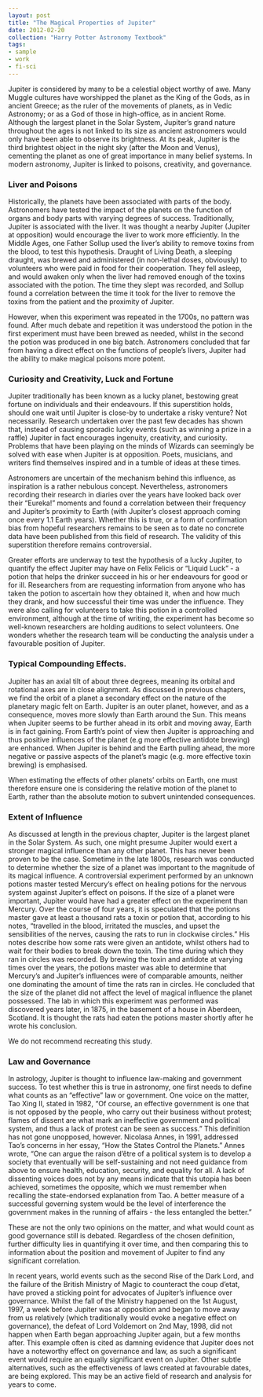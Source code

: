 ```yaml
---
layout: post
title: "The Magical Properties of Jupiter"
date: 2012-02-20
collection: "Harry Potter Astronomy Textbook"
tags: 
- sample
- work
- fi-sci
---
```


Jupiter is considered by many to be a celestial object worthy of awe. Many Muggle cultures have worshipped the planet as the King of the Gods, as in ancient Greece; as the ruler of the movements of planets, as in Vedic Astronomy; or as a God of those in high-office, as in ancient Rome. Although the largest planet in the Solar System, Jupiter’s grand nature throughout the ages is not linked to its size as ancient astronomers would only have been able to observe its brightness. At its peak, Jupiter is the third brightest object in the night sky (after the Moon and Venus), cementing the planet as one of great importance in many belief systems. In modern astronomy, Jupiter is linked to poisons, creativity, and governance. <!--more-->

### Liver and Poisons

Historically, the planets have been associated with parts of the body. Astronomers have tested the impact of the planets on the function of organs and body parts with varying degrees of success. Traditionally, Jupiter is associated with the liver. It was thought a nearby Jupiter (Jupiter at opposition) would encourage the liver to work more efficiently. In the Middle Ages, one Father Sollup used the liver’s ability to remove toxins from the blood, to test this hypothesis. Draught of Living Death, a sleeping draught, was brewed and administered (in non-lethal doses, obviously) to volunteers who were paid in food for their cooperation. They fell asleep, and would awaken only when the liver had removed enough of the toxins associated with the potion. The time they slept was recorded, and Sollup found a correlation between the time it took for the liver to remove the toxins from the patient and the proximity of Jupiter. 

However, when this experiment was repeated in the 1700s, no pattern was found. After much debate and repetition it was understood the potion in the first experiment must have been brewed as needed, whilst in the second the potion was produced in one big batch. Astronomers concluded that far from having a direct effect on the functions of people’s livers, Jupiter had the ability to make magical poisons more potent.

### Curiosity and Creativity, Luck and Fortune

Jupiter traditionally has been known as a lucky planet, bestowing great fortune on individuals and their endeavours. If this superstition holds, should one wait until Jupiter is close-by to undertake a risky venture? Not necessarily. Research undertaken over the past few decades has shown that, instead of causing sporadic lucky events (such as winning a prize in a raffle) Jupiter in fact encourages ingenuity, creativity, and curiosity. Problems that have been playing on the minds of Wizards can seemingly be solved with ease when Jupiter is at opposition.  Poets, musicians, and writers find themselves inspired and in a tumble of ideas at these times. 

Astronomers are uncertain of the mechanism behind this influence, as inspiration is a rather nebulous concept. Nevertheless, astronomers recording their research in diaries over the years have looked back over their “Eureka!” moments and found a correlation between their frequency and Jupiter’s proximity to Earth (with Jupiter’s closest approach coming once every 1.1 Earth years). Whether this is true, or a form of confirmation bias from hopeful researchers remains to be seen as to date no concrete data have been published from this field of research. The validity of this superstition therefore remains controversial.

Greater efforts are underway to test the hypothesis of a lucky Jupiter, to quantify the effect Jupiter may have on Felix Felicis or “Liquid Luck” - a potion that helps the drinker succeed in his or her endeavours for good or for ill. Researchers from are requesting information from anyone who has taken the potion to ascertain how they obtained it, when and how much they drank, and how successful their time was under the influence. They were also calling for volunteers to take this potion in a controlled environment, although at the time of writing, the experiment has become so well-known researchers are holding auditions to select volunteers. One wonders whether the research team will be conducting the analysis under a favourable position of Jupiter.

### Typical Compounding Effects.

Jupiter has an axial tilt of about three degrees, meaning its orbital and rotational axes are in close alignment. As discussed in previous chapters, we find the orbit of a planet a secondary effect on the nature of the planetary magic felt on Earth. Jupiter is an outer planet, however, and as a consequence, moves more slowly than Earth around the Sun. This means when Jupiter seems to be further ahead in its orbit and moving away, Earth is in fact gaining. From Earth’s point of view then Jupiter is approaching and thus positive influences of the planet (e.g more effective antidote brewing) are enhanced. When Jupiter is behind and the Earth pulling ahead, the more negative or passive aspects of the planet’s magic (e.g. more effective toxin brewing) is emphasised. 

When estimating the effects of other planets’ orbits on Earth, one must therefore ensure one is considering the relative motion of the planet to Earth, rather than the absolute motion to subvert unintended consequences.

### Extent of Influence

As discussed at length in the previous chapter, Jupiter is the largest planet in the Solar System. As such, one might presume Jupiter would exert a stronger magical influence than any other planet. This has never been proven to be the case. 
Sometime in the late 1800s, research was conducted to determine whether the size of a planet was important to the magnitude of its magical influence. A controversial experiment performed by an unknown potions master tested Mercury’s effect on healing potions for the nervous system against Jupiter’s effect on poisons. If the size of a planet were important, Jupiter would have had a greater effect on the experiment than Mercury. Over the course of four years, it is speculated that the potions master gave at least a thousand rats a toxin or potion that, according to his notes, “travelled in the blood, irritated the muscles, and upset the sensibilities of the nerves, causing the rats to run in clockwise circles.” His notes describe how some rats were given an antidote, whilst others had to wait for their bodies to break down the toxin. The time during which they ran in circles was recorded. By brewing the toxin and antidote at varying times over the years, the potions master was able to determine that Mercury’s and Jupiter’s influences were of comparable amounts, neither one dominating the amount of time the rats ran in circles. He concluded that the size of the planet did not affect the level of magical influence the planet possessed. The lab in which this experiment was performed was discovered years later, in 1875, in the basement of a house in Aberdeen, Scotland. It is thought the rats had eaten the potions master shortly after he wrote his conclusion. 

We do not recommend recreating this study.

### Law and Governance

In astrology, Jupiter is thought to influence law-making and government success. To test whether this is true in astronomy, one first needs to define what counts as an “effective” law or government. One voice on the matter, Tao Xing II, stated in 1982, “Of course, an effective government is one that is not opposed by the people, who carry out their business without protest; flames of dissent are what mark an ineffective government and political system, and thus a lack of protest can be seen as success.” 
This definition has not gone unopposed, however. Nicolasa Annes, in 1991, addressed Tao’s concerns in her essay, “How the States Control the Planets.” Annes wrote, “One can argue the raison d’être of a political system is to develop a society that eventually will be self-sustaining and not need guidance from above to ensure health, education, security, and equality for all. A lack of dissenting voices does not by any means indicate that this utopia has been achieved, sometimes the opposite, which we must remember when recalling the state-endorsed explanation from Tao. A better measure of a successful governing system would be the level of interference the government makes in the running of affairs - the less entangled the better.”

These are not the only two opinions on the matter, and what would count as good governance still is debated. Regardless of the chosen definition, further difficulty lies in quantifying it over time, and then comparing this to information about the position and movement of Jupiter to find any significant correlation.

In recent years, world events such as the second Rise of the Dark Lord, and the failure of the British Ministry of Magic to counteract the coup d’etat, have proved a sticking point for advocates of Jupiter’s influence over governance. Whilst the fall of the Ministry happened on the 1st August, 1997, a week before Jupiter was at opposition and began to move away from us relatively (which traditionally would evoke a negative effect on governance), the defeat of Lord Voldemort on 2nd May, 1998, did not happen when Earth began approaching Jupiter again, but a few months after. This example often is cited as damning evidence that Jupiter does not have a noteworthy effect on governance and law, as such a significant event would require an equally significant event on Jupiter. Other subtle alternatives, such as the effectiveness of laws created at favourable dates, are being explored. This may be an active field of research and analysis for years to come.

